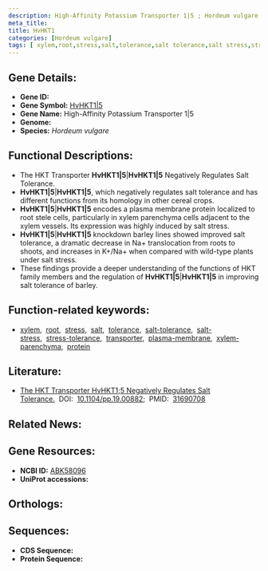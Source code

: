 ```yaml
---
description: High-Affinity Potassium Transporter 1|5 ; Hordeum vulgare
meta_title:
title: HvHKT1
categories: [Hordeum vulgare]
tags: [ xylem,root,stress,salt,tolerance,salt tolerance,salt stress,stress tolerance,transporter,plasma membrane,xylem parenchyma,protein ]
---
```


## Gene Details:
- **Gene ID:** []()
- **Gene Symbol:** <u>HvHKT1|5</u>
- **Gene Name:** High-Affinity Potassium Transporter 1|5
- **Genome:** []()
- **Species:** *Hordeum vulgare*

## Functional Descriptions:
   - The HKT Transporter **HvHKT1|5**|**HvHKT1|5** Negatively Regulates Salt Tolerance.
   - **HvHKT1|5**|**HvHKT1|5**, which negatively regulates salt tolerance and has different functions from its homology in other cereal crops.
   - **HvHKT1|5**|**HvHKT1|5** encodes a plasma membrane protein localized to root stele cells, particularly in xylem parenchyma cells adjacent to the xylem vessels. Its expression was highly induced by salt stress.
   - **HvHKT1|5**|**HvHKT1|5** knockdown barley lines showed improved salt tolerance, a dramatic decrease in Na+ translocation from roots to shoots, and increases in K+/Na+ when compared with wild-type plants under salt stress.
   - These findings provide a deeper understanding of the functions of HKT family members and the regulation of **HvHKT1|5**|**HvHKT1|5** in improving salt tolerance of barley.

## Function-related keywords:
   - [xylem](/tags/xylem/),&nbsp;&nbsp;[root](/tags/root/),&nbsp;&nbsp;[stress](/tags/stress/),&nbsp;&nbsp;[salt](/tags/salt/),&nbsp;&nbsp;[tolerance](/tags/tolerance/),&nbsp;&nbsp;[salt-tolerance](/tags/salt-tolerance/),&nbsp;&nbsp;[salt-stress](/tags/salt-stress/),&nbsp;&nbsp;[stress-tolerance](/tags/stress-tolerance/),&nbsp;&nbsp;[transporter](/tags/transporter/),&nbsp;&nbsp;[plasma-membrane](/tags/plasma-membrane/),&nbsp;&nbsp;[xylem-parenchyma](/tags/xylem-parenchyma/),&nbsp;&nbsp;[protein](/tags/protein/)

## Literature:
   - [The HKT Transporter HvHKT1;5 Negatively Regulates Salt Tolerance.](https://doi.org/10.1104/pp.19.00882)&nbsp;&nbsp;DOI:&nbsp;&nbsp;[10.1104/pp.19.00882](https://doi.org/10.1104/pp.19.00882);&nbsp;&nbsp;PMID:&nbsp;&nbsp;[31690708](https://pubmed.ncbi.nlm.nih.gov/31690708/)

## Related News:

## Gene Resources:
- **NCBI ID:**  [ABK58096](https://www.ncbi.nlm.nih.gov/gene/?term=ABK58096)
- **UniProt accessions:**  [](https://www.uniprot.org/uniprotkb//entry)

## Orthologs:

## Sequences:
- **CDS Sequence:**
- **Protein Sequence:**
